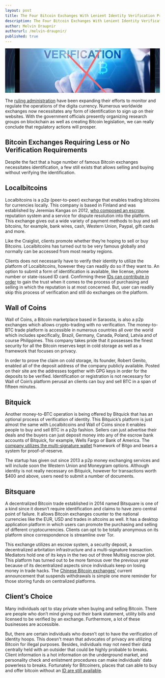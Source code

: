```yaml
---
layout: post
title: The Four Bitcoin Exchanges With Lenient Identity Verification Process
description: The Four Bitcoin Exchanges With Lenient Identity Verification Process
author: Melvin Draupnir
authorurl: /melvin-draupnir/
published: true
---
```


<center><img src="/images/bitcoin-no-verification.jpg" alt="bitcoin no verification" /></center>

The <a href="/wordpress-bitcoin-payment-gateway-plugin-from-spectrocoin/">ruling administration</a> have been expanding their efforts to monitor and regulate the operations of the digita currency. Numerous worldwide exchanges now necessitates any form of identification to sign up on their websites. With the government officials presently organizing research groups on blockchain as well as creating Bitcoin legislation, we can really conclude that regulatory actions will prosper. 
 
## Bitcoin Exchanges Requiring Less or No Verification Requirements

Despite the fact that a huge number of famous Bitcoin exchanges necessitates identification, a few still exists that allows selling and buying without verifying the identification. 
 
## Localbitcoins
 
Localbitcoins is a p2p (peer-to-peer) exchange that enables trading bitcoins for currencies locally. This company is based in Finland and was established by Jeremias Kangas on 2012, <a href="/woocommerce-integration-to-your-wordpress-website-with-spectrocoin/">who composed an escrow</a>, reputation system and a service for dispute resolution into the platform. This exchange gives out a wide variety of payment methods to buy and sell bitcoins, for example, bank wires, cash, Western Union, Paypal, gift cards and more. 

Like the Craiglist, clients promote whether they’re hoping to sell or buy Bitcoins. Localbitcoins has turned out to be very famous globally and normally can be accessed from most nearby regions. 
 
Clients does not necessarily have to verify their identity to utilize the platform of Localbitcoins, however they can readily do so if they want to. An option to submit a form of identification is available, like license, phone number or state-issued ID card. Confirming these <a href="/whmcs-bitcoin-merchant-payment-gateway-by-spectrocoin/">IDs can contribute in order</a> to gain the trust when it comes to the process of purchasing and selling in which the reputation is at most concerned. But, user can readily skip this process of verification and still do exchanges on the platform.
 
## Wall of Coins
 
Wall of Coins, a Bitcoin marketplace based in Saraosta, is also a p2p exchanges which allows crypto-trading with no verification. The money-to-BTC trade platform is accessible in numerous countries all over the world which includes specifically, Brazil, Germany, Canada, Poland, Latvia and of course Philippines. This company takes pride that it possesses the finest security for all the Bitcoin reserves kept in cold storage as well as a framework that focuses on privacy. 
 
In order to prove the claim on cold storage, its founder, Robert Genito, enabled all of the deposit address of the company publicly available. Posted on their site are the addresses together with GPG keys in order for the deposits to be verified. Identification or registration is not necessary for Wall of Coin’s platform perusal an clients can buy and sell BTC in a span of fifteen minutes. 
 
## Bitquick
 
Another money-to-BTC operation is being offered by Bitquick that has an optional process of verification of identity. This Bitquick’s platform is just almost the same with Localbitcoins and Wall of Coins since it enables people to buy and sell BTC in a p2p fashion. Sellers can just advertise their deals and the buyers can just deposit money into any of the escrow bank accounts of Bitquick, for example, Wells Fargo or Bank of America. The <a href="/prestashop-bitcoin-module-merchant-by-spectrocoin/">company utilizes the multi-signature wallet</a> framework of Bitgo and bears a system for proof-of-reserve. 

The startup has given out since 2013 a p2p money exchanging services and will include soon the Western Union and Moneygram options. Although identity is not really necessary on Bitquick, however for transactions worth $400 and above, users need to submit a number of documents. 
 
## Bitsquare
 
A decentralized Bitcoin trade established in 2014 named Bitsquare is one of a kind since it doesn’t require identification and claims to have zero central point of failure. It allows Bitcoin exchanges counter to the national currencies like the EUR, USD and trades in altcoins as well. It has a desktop application platform in which users can promote the purchasing and selling of different cryptocurrencies. Clients can opt to be totally anonymous on its platform since correspondence is streamline over Tor. 
 
This exchange utilizes an escrow system, a security deposit, a decentralized arbritation infrastructure and a multi-signature transaction. Mediators hold one of its keys in the two out of three Multisig escrow plot. This platform has turned out to be more famous over the previous year because of its decentralized aspects since individuals keep on losing money in trade hacks. The <a href="/opencart-bitcoin-merchant-extension-by-spectrocoin/">Chinese Bitcoin exchanges’</a> current announcement that suspends withdrawals is simple one more reminder for those storing funds on centralized platforms. 
 
## Client’s Choice
 
Many individuals opt to stay private when buying and selling Bitcoin. There are people who don’t mind giving out their bank statement, utility bills and licensed to be verified by an exchange. Furthermore, a lot of these businesses are accessible. 
 
But, there are certain individuals who doesn’t opt to have the verification of identity hoops. This doesn't mean that advocates of privacy are utilizing Bitcoin for illegal purposes. Besides, individuals may not need their data centrally held with an outsider that could be highly probable to breaks. Client information is a hot information on the underground market, and personality check and enlistment procedures can make individuals' data powerless to breaks. Fortunately for Bitcoiners, places that can able to buy and offer bitcoin without an <a href="/magento-bitcoin-payment-gateway-plugin-integration-by-spectrocoin/">ID are still available</a>.
